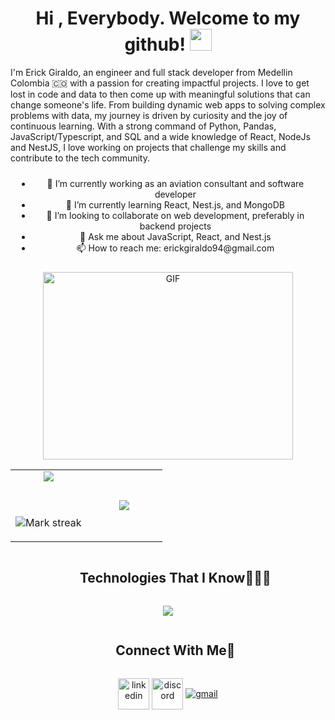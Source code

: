 <h1 align="center"><b>Hi , Everybody. Welcome to my github! </b><img src="https://media.giphy.com/media/hvRJCLFzcasrR4ia7z/giphy.gif" width="35"></h1>

<div>
    I'm Erick Giraldo, an engineer and full stack developer from Medellin Colombia 🇨🇴 with a passion for creating impactful projects. I love to get lost in code and data to then come up with meaningful solutions that can change someone's life. From building dynamic web apps to solving complex problems with data, my journey is driven by curiosity and the joy of continuous learning. With a strong command of Python, Pandas, JavaScript/Typescript, and SQL and a wide knowledge of React, NodeJs and NestJS, I love working on projects that challenge my skills and contribute to the tech community.
</div>

<!-- Text Section -->
<div style="text-align: center; padding: 10px">
    <ul>
      <li>🔭 I’m currently working as an aviation consultant and software developer</li>
      <li>🌱 I’m currently learning React, Nest.js, and MongoDB</li>
      <li>👯 I’m looking to collaborate on web development, preferably in backend projects</li>
      <li>💬 Ask me about JavaScript, React, and Nest.js</li>
      <li>📫 How to reach me: erickgiraldo94@gmail.com</li>
    </ul>
</div>

<!-- Image Section -->
<div style="text-align: center">
    <img src="https://media3.giphy.com/media/v1.Y2lkPTc5MGI3NjExcmpldHZnMTVncmZldGpxbWZuY2ltZ3JtZWY2ZTA4eWFvcmE4dmFmMSZlcD12MV9pbnRlcm5hbF9naWZfYnlfaWQmY3Q9Zw/qgQUggAC3Pfv687qPC/giphy.webp" alt="GIF" style="height: 300px; width: 400px;">
</div>

<!--- stats & Trophy (start) -->
<p align="center">
  <!--- stats (start) -->
<table align="center">
<tr border="none">
<td width="50%" align="center">
  
  <img  align="center"  src="https://github-readme-stats.vercel.app/api?username=esgiraldop&theme=dark&show_icons=true&count_private=true" />

<br></br>
<img  title="🔥 Get streak stats for your profile at git.io/streak-stats" alt="Mark streak" src="https://github-readme-streak-stats.herokuapp.com/?user=esgiraldop&theme=dark&hide_border=false" />

</td>

<td width="50%" align="center">

   <img  align="center"  src="https://github-readme-stats.anuraghazra1.vercel.app/api/top-langs/?username=esgiraldop&theme=dark&hide_border=false&no-bg=true&no-frame=true&langs_count=10"/>
  
  </td>
</tr>
</table>
<!--- stats (end) -->

<!--h1 without bottom border-->
<div id="user-content-toc">
  <ul align="center">
    <summary><h2 style="display: inline-block">Technologies That I Know👨🏻‍💻</h2></summary>
  </ul>
</div>
<!--tech stack icons-->
<p align="center">
  <a href="https://skillicons.dev">
    <img src="https://skillicons.dev/icons?i=git,github,css,html,js,ts,mysql,mongodb,postgres,sqlite,express,nestjs,nodejs,npm,figma,linux,md,postman,py,scikitlearn,matlab,react,materialui,pycharm,vscode,&perline=14" />
  </a>
</p>

<!-- Connect with me -->
<!--h2 without bottom border-->
<div id="user-content-toc">
  <ul align="center">
    <summary><h2 style="display: inline-block">Connect With Me🤝</h2></summary>
  </ul>
</div>
<!--icons and links-->
<p align="center">
    <a href="https://www.linkedin.com/in/092b2a116/" target="blank"><img align="center" src="https://user-images.githubusercontent.com/88904952/234979284-68c11d7f-1acc-4f0c-ac78-044e1037d7b0.png" alt="linkedin" height="50" width="50" /></a>
    <a href="discordapp.com/users/1219500927505924166" target="blank"><img align="center" src="https://user-images.githubusercontent.com/88904952/234982627-019fd336-6248-453c-9b05-97c13fd1d207.png" alt="discord" height="50" width="50" /></a>
    <a href="erickgiraldo94@gmail.com" target="blank">
    <img align="center" src="https://skillicons.dev/icons?i=gmail,&perline=14" alt="gmail"/>
    </a>
</p>
